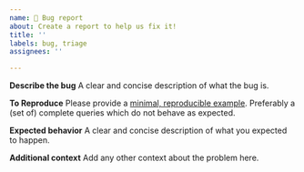 ```yaml
---
name: 🐛 Bug report
about: Create a report to help us fix it!
title: ''
labels: bug, triage
assignees: ''

---
```


**Describe the bug**
A clear and concise description of what the bug is.

**To Reproduce**
Please provide a [minimal, reproducible example](https://stackoverflow.com/help/minimal-reproducible-example). Preferably a (set of) complete queries which do not behave as expected.

**Expected behavior**
A clear and concise description of what you expected to happen.

**Additional context**
Add any other context about the problem here.
